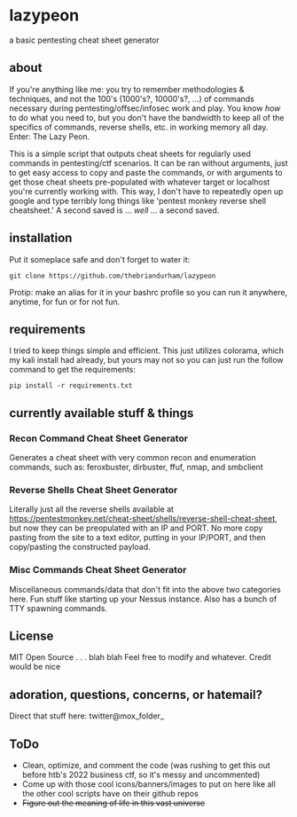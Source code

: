 # lazypeon
 a basic pentesting cheat sheet generator

## about
If you're anything like me: you try to remember methodologies & techniques, and not the 100's (1000's?, 10000's?, ...) of commands necessary during pentesting/offsec/infosec work and play. You know *how* to do what you need to, but you don't have the bandwidth to keep all of the specifics of commands, reverse shells, etc. in working memory all day. Enter: The Lazy Peon. 

This is a simple script that outputs cheat sheets for regularly used commands in pentesting/ctf scenarios. It can be ran without arguments, just to get easy access to copy and paste the commands, or with arguments to get those cheat sheets pre-populated with whatever target or localhost you're currently working with. This way, I don't have to repeatedly open up google and type terribly long things like 'pentest monkey reverse shell cheatsheet.' A second saved is ... *well* ... a second saved.

## installation
Put it someplace safe and don't forget to water it:

```git clone https://github.com/thebriandurham/lazypeon```

Protip: make an alias for it in your bashrc profile so you can run it anywhere, anytime, for fun or for not fun.

## requirements
I tried to keep things simple and efficient. This just utilizes colorama, which my kali install had already, but yours may not so you can just run the follow command to get the requirements:

```pip install -r requirements.txt```

## currently available stuff & things

### Recon Command Cheat Sheet Generator
Generates a cheat sheet with very common recon and enumeration commands, such as: feroxbuster, dirbuster, ffuf, nmap, and smbclient

### Reverse Shells Cheat Sheet Generator
Literally just all the reverse shells available at https://pentestmonkey.net/cheat-sheet/shells/reverse-shell-cheat-sheet, but now they can be preopulated with an IP and PORT. No more copy pasting from the site to a text editor, putting in your IP/PORT, and then copy/pasting the constructed payload.

### Misc Commands Cheat Sheet Generator
Miscellaneous commands/data that don't fit into the above two categories here. Fun stuff like starting up your Nessus instance. Also has a bunch of TTY spawning commands.

## License
MIT Open Source . . . blah blah
Feel free to modify and whatever. Credit would be nice

## adoration, questions, concerns, or hatemail?
Direct that stuff here: twitter@mox_folder_

## ToDo
- Clean, optimize, and comment the code (was rushing to get this out before htb's 2022 business ctf, so it's messy and uncommented)
- Come up with those cool icons/banners/images to put on here like all the other cool scripts have on their github repos
- ~~Figure out the meaning of life in this vast universe~~
